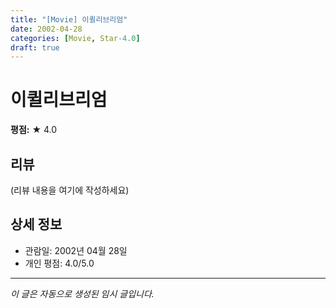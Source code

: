 ```yaml
---
title: "[Movie] 이퀼리브리엄"
date: 2002-04-28
categories: [Movie, Star-4.0]
draft: true
---
```


# 이퀼리브리엄

**평점:** ★ 4.0

## 리뷰

(리뷰 내용을 여기에 작성하세요)

## 상세 정보

- 관람일: 2002년 04월 28일
- 개인 평점: 4.0/5.0

---

*이 글은 자동으로 생성된 임시 글입니다.*
